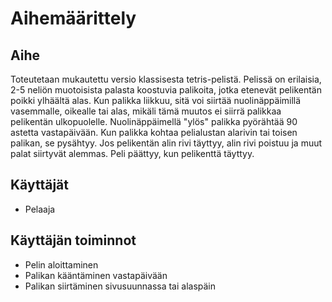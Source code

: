 # Aihemäärittely

## Aihe

Toteutetaan mukautettu versio klassisesta tetris-pelistä. Pelissä on erilaisia, 2-5 neliön muotoisista palasta koostuvia palikoita, jotka etenevät pelikentän poikki ylhäältä alas. Kun palikka liikkuu, sitä voi siirtää nuolinäppäimillä vasemmalle, oikealle tai alas, mikäli tämä muutos ei siirrä palikkaa pelikentän ulkopuolelle. Nuolinäppäimellä "ylös" palikka pyörähtää 90 astetta vastapäivään. Kun palikka kohtaa pelialustan alarivin tai toisen palikan, se pysähtyy. Jos pelikentän alin rivi täyttyy, alin rivi poistuu ja muut palat siirtyvät alemmas. Peli päättyy, kun pelikenttä täyttyy.

## Käyttäjät

* Pelaaja

## Käyttäjän toiminnot

* Pelin aloittaminen
* Palikan kääntäminen vastapäivään
* Palikan siirtäminen sivusuunnassa tai alaspäin
